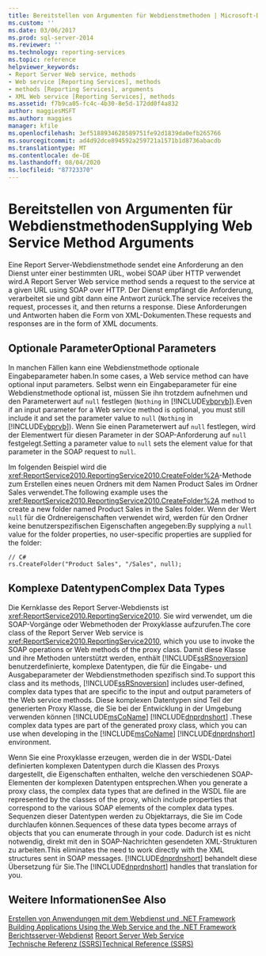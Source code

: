 ```yaml
---
title: Bereitstellen von Argumenten für Webdienstmethoden | Microsoft-Dokumentation
ms.custom: ''
ms.date: 03/06/2017
ms.prod: sql-server-2014
ms.reviewer: ''
ms.technology: reporting-services
ms.topic: reference
helpviewer_keywords:
- Report Server Web service, methods
- Web service [Reporting Services], methods
- methods [Reporting Services], arguments
- XML Web service [Reporting Services], methods
ms.assetid: f7b9ca05-fc4c-4b30-8e5d-172dd0f4a832
author: maggiesMSFT
ms.author: maggies
manager: kfile
ms.openlocfilehash: 3ef5188934628589751fe92d1839da0efb265766
ms.sourcegitcommit: ad4d92dce894592a259721a1571b1d8736abacdb
ms.translationtype: MT
ms.contentlocale: de-DE
ms.lasthandoff: 08/04/2020
ms.locfileid: "87723370"
---
```

# <a name="supplying-web-service-method-arguments"></a><span data-ttu-id="45f76-102">Bereitstellen von Argumenten für Webdienstmethoden</span><span class="sxs-lookup"><span data-stu-id="45f76-102">Supplying Web Service Method Arguments</span></span>
  <span data-ttu-id="45f76-103">Eine Report Server-Webdienstmethode sendet eine Anforderung an den Dienst unter einer bestimmten URL, wobei SOAP über HTTP verwendet wird.</span><span class="sxs-lookup"><span data-stu-id="45f76-103">A Report Server Web service method sends a request to the service at a given URL using SOAP over HTTP.</span></span> <span data-ttu-id="45f76-104">Der Dienst empfängt die Anforderung, verarbeitet sie und gibt dann eine Antwort zurück.</span><span class="sxs-lookup"><span data-stu-id="45f76-104">The service receives the request, processes it, and then returns a response.</span></span> <span data-ttu-id="45f76-105">Diese Anforderungen und Antworten haben die Form von XML-Dokumenten.</span><span class="sxs-lookup"><span data-stu-id="45f76-105">These requests and responses are in the form of XML documents.</span></span>  
  
## <a name="optional-parameters"></a><span data-ttu-id="45f76-106">Optionale Parameter</span><span class="sxs-lookup"><span data-stu-id="45f76-106">Optional Parameters</span></span>  
 <span data-ttu-id="45f76-107">In manchen Fällen kann eine Webdienstmethode optionale Eingabeparameter haben.</span><span class="sxs-lookup"><span data-stu-id="45f76-107">In some cases, a Web service method can have optional input parameters.</span></span> <span data-ttu-id="45f76-108">Selbst wenn ein Eingabeparameter für eine Webdienstmethode optional ist, müssen Sie ihn trotzdem aufnehmen und den Parameterwert auf `null` festlegen (`Nothing` in [!INCLUDE[vbprvb](../../../includes/vbprvb-md.md)]).</span><span class="sxs-lookup"><span data-stu-id="45f76-108">Even if an input parameter for a Web service method is optional, you must still include it and set the parameter value to `null` (`Nothing` in [!INCLUDE[vbprvb](../../../includes/vbprvb-md.md)]).</span></span> <span data-ttu-id="45f76-109">Wenn Sie einen Parameterwert auf `null` festlegen, wird der Elementwert für diesen Parameter in der SOAP-Anforderung auf `null` festgelegt.</span><span class="sxs-lookup"><span data-stu-id="45f76-109">Setting a parameter value to `null` sets the element value for that parameter in the SOAP request to `null`.</span></span>  
  
 <span data-ttu-id="45f76-110">Im folgenden Beispiel wird die <xref:ReportService2010.ReportingService2010.CreateFolder%2A>-Methode zum Erstellen eines neuen Ordners mit dem Namen Product Sales im Ordner Sales verwendet.</span><span class="sxs-lookup"><span data-stu-id="45f76-110">The following example uses the <xref:ReportService2010.ReportingService2010.CreateFolder%2A> method to create a new folder named Product Sales in the Sales folder.</span></span> <span data-ttu-id="45f76-111">Wenn der Wert `null` für die Ordnereigenschaften verwendet wird, werden für den Ordner keine benutzerspezifischen Eigenschaften angegeben:</span><span class="sxs-lookup"><span data-stu-id="45f76-111">By supplying a `null` value for the folder properties, no user-specific properties are supplied for the folder:</span></span>  
  
```  
// C#  
rs.CreateFolder("Product Sales", "/Sales", null);  
```  
  
## <a name="complex-data-types"></a><span data-ttu-id="45f76-112">Komplexe Datentypen</span><span class="sxs-lookup"><span data-stu-id="45f76-112">Complex Data Types</span></span>  
 <span data-ttu-id="45f76-113">Die Kernklasse des Report Server-Webdiensts ist <xref:ReportService2010.ReportingService2010>. Sie wird verwendet, um die SOAP-Vorgänge oder Webmethoden der Proxyklasse aufzurufen.</span><span class="sxs-lookup"><span data-stu-id="45f76-113">The core class of the Report Server Web service is <xref:ReportService2010.ReportingService2010>, which you use to invoke the SOAP operations or Web methods of the proxy class.</span></span> <span data-ttu-id="45f76-114">Damit diese Klasse und ihre Methoden unterstützt werden, enthält [!INCLUDE[ssRSnoversion](../../../includes/ssrsnoversion-md.md)] benutzerdefinierte, komplexe Datentypen, die für die Eingabe- und Ausgabeparameter der Webdienstmethoden spezifisch sind.</span><span class="sxs-lookup"><span data-stu-id="45f76-114">To support this class and its methods, [!INCLUDE[ssRSnoversion](../../../includes/ssrsnoversion-md.md)] includes user-defined, complex data types that are specific to the input and output parameters of the Web service methods.</span></span> <span data-ttu-id="45f76-115">Diese komplexen Datentypen sind Teil der generierten Proxy Klasse, die Sie bei der Entwicklung in der Umgebung verwenden können [!INCLUDE[msCoName](../../../includes/msconame-md.md)] [!INCLUDE[dnprdnshort](../../../includes/dnprdnshort-md.md)] .</span><span class="sxs-lookup"><span data-stu-id="45f76-115">These complex data types are part of the generated proxy class, which you can use when developing in the [!INCLUDE[msCoName](../../../includes/msconame-md.md)] [!INCLUDE[dnprdnshort](../../../includes/dnprdnshort-md.md)] environment.</span></span>  
  
 <span data-ttu-id="45f76-116">Wenn Sie eine Proxyklasse erzeugen, werden die in der WSDL-Datei definierten komplexen Datentypen durch die Klassen des Proxys dargestellt, die Eigenschaften enthalten, welche den verschiedenen SOAP-Elementen der komplexen Datentypen entsprechen.</span><span class="sxs-lookup"><span data-stu-id="45f76-116">When you generate a proxy class, the complex data types that are defined in the WSDL file are represented by the classes of the proxy, which include properties that correspond to the various SOAP elements of the complex data types.</span></span> <span data-ttu-id="45f76-117">Sequenzen dieser Datentypen werden zu Objektarrays, die Sie im Code durchlaufen können.</span><span class="sxs-lookup"><span data-stu-id="45f76-117">Sequences of these data types become arrays of objects that you can enumerate through in your code.</span></span> <span data-ttu-id="45f76-118">Dadurch ist es nicht notwendig, direkt mit den in SOAP-Nachrichten gesendeten XML-Strukturen zu arbeiten.</span><span class="sxs-lookup"><span data-stu-id="45f76-118">This eliminates the need to work directly with the XML structures sent in SOAP messages.</span></span> <span data-ttu-id="45f76-119">[!INCLUDE[dnprdnshort](../../../includes/dnprdnshort-md.md)] behandelt diese Übersetzung für Sie.</span><span class="sxs-lookup"><span data-stu-id="45f76-119">The [!INCLUDE[dnprdnshort](../../../includes/dnprdnshort-md.md)] handles that translation for you.</span></span>  
  
## <a name="see-also"></a><span data-ttu-id="45f76-120">Weitere Informationen</span><span class="sxs-lookup"><span data-stu-id="45f76-120">See Also</span></span>  
 <span data-ttu-id="45f76-121">[Erstellen von Anwendungen mit dem Webdienst und .NET Framework](building-applications-using-the-web-service-and-the-net-framework.md) </span><span class="sxs-lookup"><span data-stu-id="45f76-121">[Building Applications Using the Web Service and the .NET Framework](building-applications-using-the-web-service-and-the-net-framework.md) </span></span>  
 <span data-ttu-id="45f76-122">[Berichtsserver-Webdienst](../report-server-web-service.md) </span><span class="sxs-lookup"><span data-stu-id="45f76-122">[Report Server Web Service](../report-server-web-service.md) </span></span>  
 [<span data-ttu-id="45f76-123">Technische Referenz (SSRS)</span><span class="sxs-lookup"><span data-stu-id="45f76-123">Technical Reference &#40;SSRS&#41;</span></span>](../../technical-reference-ssrs.md)  
  
  
